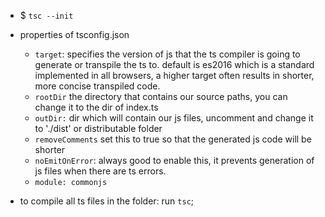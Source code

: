 - $ `tsc --init`

- properties of tsconfig.json
    - `target`: specifies the version of js that the ts compiler is going to generate or transpile the ts to. default is es2016 which is a standard implemented in all browsers, a higher target often results in shorter, more concise transpiled code.
    - `rootDir` the directory that contains our source paths, you can change it to the dir of index.ts
    - `outDir:` dir which will contain our js files, uncomment and change it to './dist' or distributable folder
    - `removeComments` set this to true so that the generated js code will be shorter
    - `noEmitOnError`: always good to enable this, it prevents generation of js files when there are ts errors.
    - `module: commonjs`

- to compile all ts files in the folder: run `tsc`;